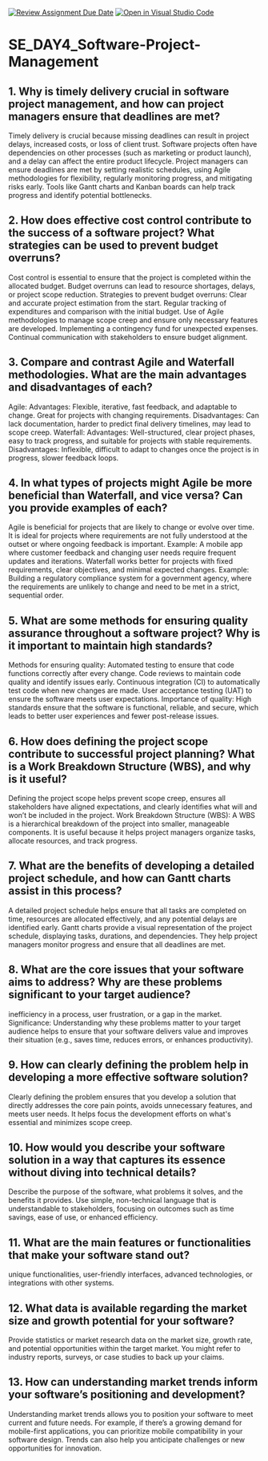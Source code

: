 [![Review Assignment Due Date](https://classroom.github.com/assets/deadline-readme-button-22041afd0340ce965d47ae6ef1cefeee28c7c493a6346c4f15d667ab976d596c.svg)](https://classroom.github.com/a/9pw6JKcu)
[![Open in Visual Studio Code](https://classroom.github.com/assets/open-in-vscode-2e0aaae1b6195c2367325f4f02e2d04e9abb55f0b24a779b69b11b9e10269abc.svg)](https://classroom.github.com/online_ide?assignment_repo_id=18480201&assignment_repo_type=AssignmentRepo)
# SE_DAY4_Software-Project-Management
## 1. Why is timely delivery crucial in software project management, and how can project managers ensure that deadlines are met?
Timely delivery is crucial because missing deadlines can result in project delays, increased costs, or loss of client trust. Software projects often have dependencies on other processes (such as marketing or product launch), and a delay can affect the entire product lifecycle.
Project managers can ensure deadlines are met by setting realistic schedules, using Agile methodologies for flexibility, regularly monitoring progress, and mitigating risks early. Tools like Gantt charts and Kanban boards can help track progress and identify potential bottlenecks.
## 2. How does effective cost control contribute to the success of a software project? What strategies can be used to prevent budget overruns?
Cost control is essential to ensure that the project is completed within the allocated budget. Budget overruns can lead to resource shortages, delays, or project scope reduction.
Strategies to prevent budget overruns:
Clear and accurate project estimation from the start.
Regular tracking of expenditures and comparison with the initial budget.
Use of Agile methodologies to manage scope creep and ensure only necessary features are developed.
Implementing a contingency fund for unexpected expenses.
Continual communication with stakeholders to ensure budget alignment.
## 3. Compare and contrast Agile and Waterfall methodologies. What are the main advantages and disadvantages of each?
Agile:
Advantages: Flexible, iterative, fast feedback, and adaptable to change. Great for projects with changing requirements.
Disadvantages: Can lack documentation, harder to predict final delivery timelines, may lead to scope creep.
Waterfall:
Advantages: Well-structured, clear project phases, easy to track progress, and suitable for projects with stable requirements.
Disadvantages: Inflexible, difficult to adapt to changes once the project is in progress, slower feedback loops.
## 4. In what types of projects might Agile be more beneficial than Waterfall, and vice versa? Can you provide examples of each?
Agile is beneficial for projects that are likely to change or evolve over time. It is ideal for projects where requirements are not fully understood at the outset or where ongoing feedback is important.
Example: A mobile app where customer feedback and changing user needs require frequent updates and iterations.
Waterfall works better for projects with fixed requirements, clear objectives, and minimal expected changes.
Example: Building a regulatory compliance system for a government agency, where the requirements are unlikely to change and need to be met in a strict, sequential order.
## 5. What are some methods for ensuring quality assurance throughout a software project? Why is it important to maintain high standards?
Methods for ensuring quality:
Automated testing to ensure that code functions correctly after every change.
Code reviews to maintain code quality and identify issues early.
Continuous integration (CI) to automatically test code when new changes are made.
User acceptance testing (UAT) to ensure the software meets user expectations.
Importance of quality: High standards ensure that the software is functional, reliable, and secure, which leads to better user experiences and fewer post-release issues.
## 6. How does defining the project scope contribute to successful project planning? What is a Work Breakdown Structure (WBS), and why is it useful?
Defining the project scope helps prevent scope creep, ensures all stakeholders have aligned expectations, and clearly identifies what will and won’t be included in the project.
Work Breakdown Structure (WBS): A WBS is a hierarchical breakdown of the project into smaller, manageable components. It is useful because it helps project managers organize tasks, allocate resources, and track progress.
## 7. What are the benefits of developing a detailed project schedule, and how can Gantt charts assist in this process?
A detailed project schedule helps ensure that all tasks are completed on time, resources are allocated effectively, and any potential delays are identified early.
Gantt charts provide a visual representation of the project schedule, displaying tasks, durations, and dependencies. They help project managers monitor progress and ensure that all deadlines are met.
## 8. What are the core issues that your software aims to address? Why are these problems significant to your target audience?
 inefficiency in a process, user frustration, or a gap in the market.
Significance: Understanding why these problems matter to your target audience helps to ensure that your software delivers value and improves their situation (e.g., saves time, reduces errors, or enhances productivity).
## 9. How can clearly defining the problem help in developing a more effective software solution?
Clearly defining the problem ensures that you develop a solution that directly addresses the core pain points, avoids unnecessary features, and meets user needs. It helps focus the development efforts on what's essential and minimizes scope creep.
## 10. How would you describe your software solution in a way that captures its essence without diving into technical details?
Describe the purpose of the software, what problems it solves, and the benefits it provides. Use simple, non-technical language that is understandable to stakeholders, focusing on outcomes such as time savings, ease of use, or enhanced efficiency.
## 11. What are the main features or functionalities that make your software stand out?
unique functionalities, user-friendly interfaces, advanced technologies, or integrations with other systems.
## 12. What data is available regarding the market size and growth potential for your software?
Provide statistics or market research data on the market size, growth rate, and potential opportunities within the target market. You might refer to industry reports, surveys, or case studies to back up your claims.
## 13. How can understanding market trends inform your software’s positioning and development?
Understanding market trends allows you to position your software to meet current and future needs. For example, if there’s a growing demand for mobile-first applications, you can prioritize mobile compatibility in your software design. Trends can also help you anticipate challenges or new opportunities for innovation.


